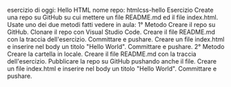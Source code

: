 esercizio di oggi: Hello HTML
nome repo: htmlcss-hello
Esercizio
Create una repo su GitHub su cui mettere un file README.md ed il file index.html. Usate uno dei due metodi fatti vedere in aula:
1° Metodo
Creare il repo su GitHub.
Clonare il repo con Visual Studio Code.
Creare il file README.md con la traccia dell'esercizio.
Committare e pushare.
Creare un file index.html e inserire nel body un titolo "Hello World".
Committare e pushare.
2° Metodo
Creare la cartella in locale.
Creare il file README.md con la traccia dell'esercizio.
Pubblicare la repo su GitHub pushando anche il file.
Creare un file index.html e inserire nel body un titolo "Hello World".
Committare e pushare.